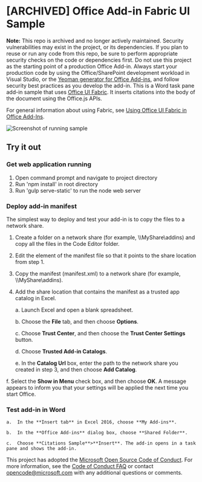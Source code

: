 # [ARCHIVED] Office Add-in Fabric UI Sample
**Note:** This repo is archived and no longer actively maintained. Security vulnerabilities may exist in the project, or its dependencies. If you plan to reuse or run any code from this repo, be sure to perform appropriate security checks on the code or dependencies first. Do not use this project as the starting point of a production Office Add-in. Always start your production code by using the Office/SharePoint development workload in Visual Studio, or the [Yeoman generator for Office Add-ins](https://github.com/OfficeDev/generator-office), and follow security best practices as you develop the add-in. This is a Word task pane add-in sample that uses [Office UI Fabric](https://github.com/OfficeDev/Office-UI-Fabric). It inserts citations into the body of the document using the Office.js APIs.

For general information about using Fabric, see [Using Office UI Fabric in Office Add-Ins](https://msdn.microsoft.com/EN-US/library/office/mt450443.aspx). 

![Screenshot of running sample](/Images/citationssample.png)

## Try it out
### Get web application running
1. Open command prompt and navigate to project directory
2. Run 'npm install' in root directory
3. Run 'gulp serve-static' to run the node web server

### Deploy add-in manifest
The simplest way to deploy and test your add-in is to copy the files to a network share.

1.  Create a folder on a network share (for example, \\\MyShare\addins) and copy all the files in the Code Editor folder. 
2.  Edit the <SourceLocation> element of the manifest file so that it points to the share location from step 1. 
3.  Copy the manifest (manifest.xml) to a network share (for example, \\\MyShare\addins).
4.  Add the share location that contains the manifest as a trusted app catalog in Excel.

    a.  Launch Excel and open a blank spreadsheet.  
    
    b.  Choose the **File** tab, and then choose **Options**.
    
    c.  Choose **Trust Center**, and then choose the **Trust Center Settings** button.
    
    d.  Choose **Trusted Add-in Catalogs**.
    
    e.  In the **Catalog Url** box, enter the path to the network share you created in step 3, and then choose **Add Catalog**.
    
   f.  Select the **Show in Menu** check box, and then choose **OK**. A message appears to inform you that your settings will be applied the next time you start Office. 
        

    
### Test add-in in Word

    a.  In the **Insert tab** in Excel 2016, choose **My Add-ins**. 
    
    b.  In the **Office Add-ins** dialog box, choose **Shared Folder**.
    
    c.  Choose **Citations Sample**>**Insert**. The add-in opens in a task pane and shows the add-in. 
      


This project has adopted the [Microsoft Open Source Code of Conduct](https://opensource.microsoft.com/codeofconduct/). For more information, see the [Code of Conduct FAQ](https://opensource.microsoft.com/codeofconduct/faq/) or contact [opencode@microsoft.com](mailto:opencode@microsoft.com) with any additional questions or comments.
